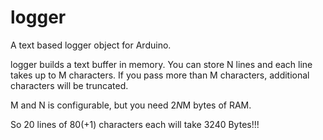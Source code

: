 # logger
A text based logger object for Arduino.

logger builds a text buffer in memory. You can store N lines and each line takes up to M characters.
If you pass more than M characters, additional characters will be truncated.

M and N is configurable, but you need 2*N*M bytes of RAM.

So 20 lines of 80(+1) characters each will take 3240 Bytes!!!
